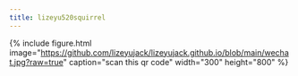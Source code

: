 ```yaml
---
title: lizeyu520squirrel
---
```


{% include figure.html image="https://github.com/lizeyujack/lizeyujack.github.io/blob/main/wechat.jpg?raw=true" caption="scan this qr code" width="300" height="800" %}
